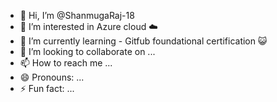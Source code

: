 - 👋 Hi, I’m @ShanmugaRaj-18
- 👀 I’m interested in Azure cloud ☁️
- 🌱 I’m currently learning - Gitfub foundational certification 😺
- 💞️ I’m looking to collaborate on ...
- 📫 How to reach me ...
- 😄 Pronouns: ...
- ⚡ Fun fact: ...

<!---
ShanmugaRaj-18/ShanmugaRaj-18 is a ✨ special ✨ repository because its `README.md` (this file) appears on your GitHub profile.
You can click the Preview link to take a look at your changes.
--->
